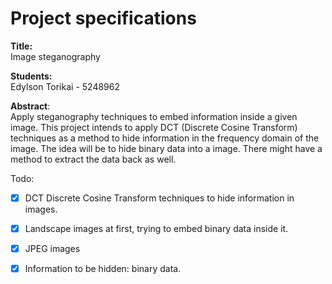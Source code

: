 # Project specifications
**Title:**  
Image steganography  

**Students:**  
Edylson Torikai - 5248962  

**Abstract**:  
Apply steganography techniques to embed information inside a given image. This project intends to apply DCT (Discrete Cosine Transform) techniques as a method to hide information in the frequency domain of the image. The idea will be to hide binary data into a image. There might have a method to extract the data back as well.

Todo:
- [X] DCT Discrete Cosine Transform techniques to hide information in images.
- [X] Landscape images at first, trying to embed binary data inside it.
- [X] JPEG images
- [X] Information to be hidden: binary data.

